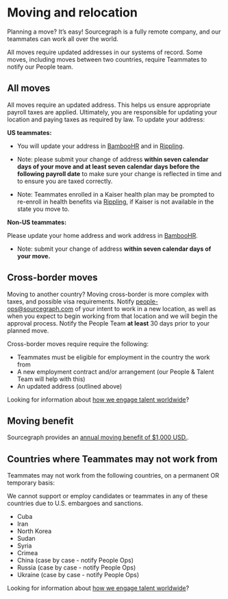 # Moving and relocation

Planning a move? It’s easy! Sourcegraph is a fully remote company, and our teammates can work all over the world.

All moves require updated addresses in our systems of record. Some moves, including moves between two countries, require Teammates to notify our People team.

## All moves

All moves require an updated address. This helps us ensure appropriate payroll taxes are applied. Ultimately, you are responsible for updating your location and paying taxes as required by law. To update your address:

**US teammates:**

- You will update your address in [BambooHR](https://help.bamboohr.com/hc/en-us/articles/227321928-Employee-Access-Manual#:~:text=How%20do%20I%20update%20my%20information%3F) and in [Rippling](https://app.rippling.com/insurance/employee/qle/init).

- Note: please submit your change of address **within seven calendar days of your move and at least seven calendar days before the following payroll date** to make sure your change is reflected in time and to ensure you are taxed correctly.
- Note: Teammates enrolled in a Kaiser health plan may be prompted to re-enroll in health benefits via [Rippling](https://app.rippling.com/insurance/employee/qle/init), if Kaiser is not available in the state you move to.

**Non-US teammates:**

Please update your home address and work address in [BambooHR](https://help.bamboohr.com/hc/en-us/articles/227321928-Employee-Access-Manual#:~:text=How%20do%20I%20update%20my%20information%3F).

- Note: submit your change of address **within seven calendar days of your move.**

## Cross-border moves

Moving to another country? Moving cross-border is more complex with taxes, and possible visa requirements. Notify people-ops@sourcegraph.com of your intent to work in a new location, as well as when you expect to begin working from that location and we will begin the approval process. Notify the People Team **at least** 30 days prior to your planned move.

Cross-border moves require require the following:

- Teammates must be eligible for employment in the country the work from
- A new employment contract and/or arrangement (our People & Talent Team will help with this)
- An updated address (outlined above)

Looking for information about [how we engage talent worldwide](how-we-engage-talent-outside-the-us/index.md)?

## Moving benefit

Sourcegraph provides an [annual moving benefit of $1,000 USD.](../../../../benefits-pay-perks/benefits-perks/index.md#🚚-moving-help).

## Countries where Teammates may not work from

Teammates may not work from the following countries, on a permanent OR temporary basis:

We cannot support or employ candidates or teammates in any of these countries due to U.S. embargoes and sanctions.

- Cuba
- Iran
- North Korea
- Sudan
- Syria
- Crimea
- China (case by case - notify People Ops)
- Russia (case by case - notify People Ops)
- Ukraine (case by case - notify People Ops)

Looking for information about [how we engage talent worldwide](how-we-engage-talent-outside-the-us/index.md)?
